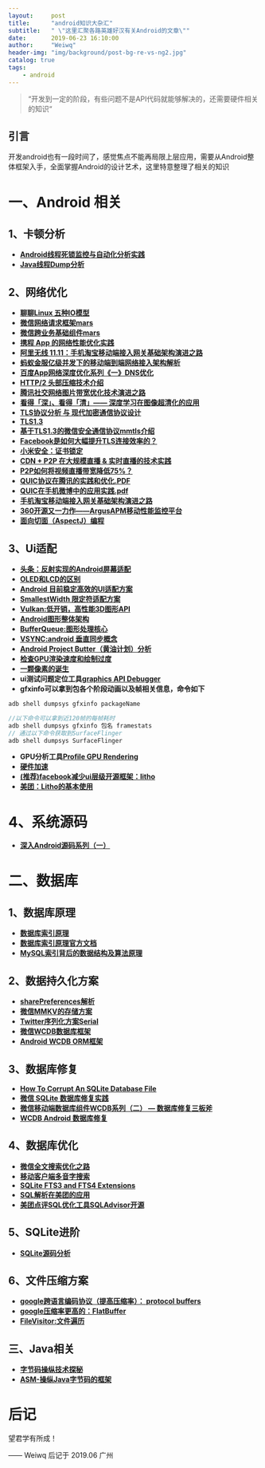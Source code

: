 ```yaml
---
layout:     post
title:      "android知识大杂汇"
subtitle:   " \"这里汇聚各路英雄好汉有关Android的文章\""
date:       2019-06-23 16:10:00
author:     "Weiwq"
header-img: "img/background/post-bg-re-vs-ng2.jpg"
catalog: true
tags:
    - android
---
```


> “开发到一定的阶段，有些问题不是API代码就能够解决的，还需要硬件相关的知识“


## 引言
开发android也有一段时间了，感觉焦点不能再局限上层应用，需要从Android整体框架入手，全面掌握Android的设计艺术，这里特意整理了相关的知识

# 一、Android 相关

## 1、卡顿分析

- **[Android线程死锁监控与自动化分析实践](https://cloud.tencent.com/developer/article/1064396)**
- **[Java线程Dump分析](https://juejin.im/post/5b31b510e51d4558a426f7e9)**


## 2、网络优化

 - **[聊聊Linux 五种IO模型](https://www.jianshu.com/p/486b0965c296)**
 - **[微信网络请求框架mars](https://github.com/Tencent/mars)**
 - **[微信跨业务基础组件mars](https://github.com/Tencent/mars/wiki)**
- **[携程 App 的网络性能优化实践](https://www.infoq.cn/article/how-ctrip-improves-app-networking-performance)**
- **[阿里无线 11.11：手机淘宝移动端接入网关基础架构演进之路](https://www.infoq.cn/article/taobao-mobile-terminal-access-gateway-infrastructure)**
- **[蚂蚁金服亿级并发下的移动端到端网络接入架构解析](https://mp.weixin.qq.com/s/nz8Z3Uj9840KHluWjwyelw)**
- **[百度App网络深度优化系列《一》DNS优化](https://mp.weixin.qq.com/s/iaPtSF-twWz-AN66UJUBDg)**
- **[HTTP/2 头部压缩技术介绍](https://imququ.com/post/header-compression-in-http2.html)**
- **[腾讯社交网络图片带宽优化技术演进之路](https://mp.weixin.qq.com/s/JcBNT2aKTmLXRD9zIOPe6g)**
- **[
看得「深」、看得「清」—— 深度学习在图像超清化的应用](http://imgtec.eetrend.com/d6-imgtec/blog/2017-08/10143.html)**
- **[TLS协议分析 与 现代加密通信协议设计](https://blog.helong.info/blog/2015/09/07/tls-protocol-analysis-and-crypto-protocol-design/)**
- **[TLS1.3](https://zhuanlan.zhihu.com/p/44980381)**
- **[基于TLS1.3的微信安全通信协议mmtls介绍](https://mp.weixin.qq.com/s/tvngTp6NoTZ15Yc206v8fQ)**
- **[Facebook是如何大幅提升TLS连接效率的？](https://mp.weixin.qq.com/s?__biz=MzI4MTY5NTk4Ng==&mid=2247489465&idx=1&sn=a54e3fe78fc559458fa47104845e764b&source=41#wechat_redirect)**
- **[小米安全：证书锁定](https://sec.xiaomi.com/article/48)**
- **[CDN + P2P 在大规模直播 & 实时直播的技术实践](https://toutiao.io/posts/6gb8ih/preview)**
- **[P2P如何将视频直播带宽降低75%？](https://mp.weixin.qq.com/s?__biz=MzI4MTY5NTk4Ng==&mid=2247489182&idx=1&sn=e892855fd315ed2f1395f05b765f9c4e&source=41#wechat_redirect)**
- **[QUIC协议在腾讯的实践和优化.PDF](https://archstat.com/infoQ/archSummit/2018%E6%9E%B6%E6%9E%84%E5%B8%88%E5%90%88%E9%9B%86/AS%E6%B7%B1%E5%9C%B32018-%E3%80%8AQUIC%E5%8D%8F%E8%AE%AE%E5%9C%A8%E8%85%BE%E8%AE%AF%E7%9A%84%E5%AE%9E%E8%B7%B5%E5%92%8C%E4%BC%98%E5%8C%96%E3%80%8B-%E7%BD%97%E6%88%90.pdf)**
- **[QUIC在手机微博中的应用实践.pdf](https://github.com/thinkpiggy/qcon2018ppt/blob/master/QUIC%E5%9C%A8%E6%89%8B%E6%9C%BA%E5%BE%AE%E5%8D%9A%E4%B8%AD%E7%9A%84%E5%BA%94%E7%94%A8%E5%AE%9E%E8%B7%B5.pdf)**
- **[手机淘宝移动端接入网关基础架构演进之路](https://mp.weixin.qq.com/s/QhaFKuxTf3mrbF-eWIkZTw)**
- **[360开源又一力作——ArgusAPM移动性能监控平台](https://github.com/Qihoo360/ArgusAPM)**
- **[面向切面（AspectJ）编程](http://www.shouce.ren/api/spring2.5/ch06s02.html)**



## 3、Ui适配

- **[头条：反射实现的Android屏幕适配](https://mp.weixin.qq.com/s?__biz=MzI1MzYzMjE0MQ==&mid=2247484502&idx=2&sn=a60ea223de4171dd2022bc2c71e09351&scene=21#wechat_redirect)**
- **[OLED和LCD的区别](https://www.zhihu.com/question/22263252)**
- **[Android 目前稳定高效的UI适配方案](https://www.jianshu.com/p/a4b8e4c5d9b0)**
- **[SmallestWidth 限定符适配方案](https://juejin.im/post/5ba197e46fb9a05d0b142c62)**
- **[Vulkan:低开销，高性能3D图形API](https://source.android.com/devices/graphics/arch-vulkan)**
- **[Android图形整体架构](https://source.android.com/devices/graphics)**
- **[BufferQueue:图形处理核心](https://source.android.com/devices/graphics/arch-bq-gralloc)**
- **[VSYNC:android 垂直同步概念](https://source.android.com/devices/graphics/implement-vsync)**
- **[Android Project Butter（黄油计划）分析](https://blog.csdn.net/innost/article/details/8272867)**
- **[检查GPU渲染速度和绘制过度](https://developer.android.com/studio/profile/inspect-gpu-rendering)**
- **[一颗像素的诞生](https://mp.weixin.qq.com/s/QoFrdmxdRJG5ETQp5Ua3-A)**
- **ui测试问题定位工具[graphics API Debugger](https://github.com/google/gapid)**
- **gfxinfo可以拿到包各个阶段动画以及帧相关信息，命令如下**

```java
adb shell dumpsys gfxinfo packageName

//以下命令可以拿到近120帧的每帧耗时
adb shell dumpsys gfxinfo 包名 framestats 
// 通过以下命令获取到SurfaceFlinger
adb shell dumpsys SurfaceFlinger

```

- **GPU分析工具[Profile GPU Rendering](https://developer.android.com/topic/performance/rendering/profile-gpu)**
- **[硬件加速](https://developer.android.com/guide/topics/graphics/hardware-accel#drawing-support)**
- **[(推荐)facebook减少ui层级开源框架：litho](https://github.com/facebook/litho)**
- **[美团：Litho的基本使用](https://tech.meituan.com/2019/03/14/litho-use-and-principle-analysis.html)**


# 4、系统源码

- **[深入Android源码系列（一）](https://mp.weixin.qq.com/s/VSVUbaEIfrmFZMB1k49fyA)**


# 二、数据库


## 1、数据库原理
- **[数据库索引原理](https://www.cnblogs.com/huahuahu/p/sqlite-suo-yin-de-yuan-li-ji-ying-yong.html)**
- **[数据库索引原理官方文档](https://www.sqlite.org/queryplanner.html#searching)**
- **[MySQL索引背后的数据结构及算法原理](http://blog.codinglabs.org/articles/theory-of-mysql-index.html)**


## 2、数据持久化方案

- **[sharePreferences解析](https://juejin.im/entry/597446ed6fb9a06bac5bc630)**
- **[微信MMKV的存储方案](https://github.com/Tencent/MMKV)**
- **[Twitter序列化方案Serial](https://github.com/twitter/Serial/blob/master/README-CHINESE.rst/)**
- **[微信WCDB数据库框架](https://mp.weixin.qq.com/s?__biz=MzAwNDY1ODY2OQ==&mid=2649286603&idx=1&sn=d243dd27f2c6614631241cd00570e853&chksm=8334c349b4434a5fd81809d656bfad6072f075d098cb5663a85823e94fc2363edd28758ab882&mpshare=1&scene=1&srcid=0609GLAeaGGmI4zCHTc2U9ZX#rd)**
- **[Android WCDB ORM框架](https://github.com/Tencent/wcdb/wiki/Android-WCDB-%E4%BD%BF%E7%94%A8-Room-ORM-%E4%B8%8E%E6%95%B0%E6%8D%AE%E7%BB%91%E5%AE%9A)**


## 3、数据库修复
- **[How To Corrupt An SQLite Database File](https://sqlite.org/howtocorrupt.html)**
- **[微信 SQLite 数据库修复实践](https://mp.weixin.qq.com/s/N1tuHTyg3xVfbaSd4du-tw)**
- **[微信移动端数据库组件WCDB系列（二） — 数据库修复三板斧](https://mp.weixin.qq.com/s/Ln7kNOn3zx589ACmn5ESQA)**
- **[WCDB Android 数据库修复](https://github.com/Tencent/wcdb/wiki/Android%E6%95%B0%E6%8D%AE%E5%BA%93%E4%BF%AE%E5%A4%8D)**

## 4、数据库优化

- **[微信全文搜索优化之路](https://mp.weixin.qq.com/s/AhYECT3HVyn1ikB0YQ-UVg)**
- **[移动客户端多音字搜索](https://mp.weixin.qq.com/s/GCznwCtjJ2XUszyMcbNz8Q)**
- **[SQLite FTS3 and FTS4 Extensions](https://sqlite.org/fts3.html)**
- **[SQL解析在美团的应用](https://tech.meituan.com/2018/05/20/sql-parser-used-in-mtdp.html)**
- **[美团点评SQL优化工具SQLAdvisor开源](https://tech.meituan.com/2017/03/09/sqladvisor-pr.html)**

## 5、SQLite进阶

- **[SQLite源码分析](http://huili.github.io/sqlite/sqliteintro.html)**

## 6、文件压缩方案
- **[google跨语言编码协议（提高压缩率）： protocol buffers](https://developers.google.com/protocol-buffers/docs/overview)**
- **[google压缩率更高的：FlatBuffer](https://www.race604.com/flatbuffers-intro/)**
- **[FileVisitor:文件遍历](https://developer.android.com/reference/java/nio/file/FileVisitor)**


## 三、Java相关

- **[字节码操纵技术探秘](https://www.infoq.cn/article/Living-Matrix-Bytecode-Manipulation)**
- **[ASM-操纵Java字节码的框架](https://asm.ow2.io/)**

# 后记

望君学有所成！

—— Weiwq 后记于 2019.06 广州


